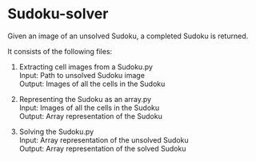 # Sudoku-solver

Given an image of an unsolved Sudoku, a completed Sudoku is returned.

It consists of the following files:

1. Extracting cell images from a Sudoku.py\
Input: Path to unsolved Sudoku image\
Output: Images of all the cells in the Sudoku

2. Representing the Sudoku as an array.py\
Input: Images of all the cells in the Sudoku\
Output: Array representation of the Sudoku

3. Solving the Sudoku.py\
Input: Array representation of the unsolved Sudoku\
Output: Array representation of the solved Sudoku

